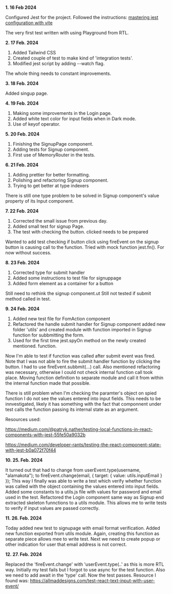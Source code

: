 **1. **16 Feb 2024****

Configured Jest for the project.
Followed the instructions: 
[mastering jest configuration with vite](https://dev.to/shmbajaj/mastering-jest-configuration-for-react-typescript-projects-with-vite-a-step-by-step-guide-4k4b)

The very first test written with using Playground from RTL.


**2. **17 Feb. 2024****



1. Added Tailwind CSS
2. Created couple of test to make kind of 'integration tests'.
3. Modified jest script by adding --watch flag.

The whole thing needs to constant improvements.


**3. **18 Feb. 2024****

Added singup page.


**4. **19 Feb. 2024****

1. Making some improvements in the Login page.
2. Added white text color for input fields when in Dark mode.
3. Use of keyof operator.

**5. **20 Feb. 2024****

1. Finishing the SignupPage component.
2. Adding tests for Signup component.
3. First use of MemoryRouter in the tests.

**6. **21 Feb. 2024****

1. Adding prettier for better formatting.
2. Polishing and refactoring Signup component.
3. Trying to get better at type indexers

There is still one type problem to be solved in Signup component's value property of its Input component.

**7. **22 Feb. 2024****

1. Corrected the small issue from previous day.
2. Added small test for signup Page.
3. The test with checking the button. clicked needs to be prepared

Wanted to add test checking if button click using fireEvent on the signup button is causing call to the function. Tried with mock function jest.fn().
For now without success.

**8. **23 Feb. 2024****

1. Corrected type for submit handler
2. Added some instructions to test file for signuppage
3. Added form element as a container for a button

Still need to rethink the signup component.ut 
Still not tested if submit method called in test.

**9. **24 Feb. 2024****

1. Added new test file for FomAction component
2. Refactored the handle submit handler for Signup component added new folder 'utils' and created module with function imported in Signup function for subbmitting the form.
3. Used for the first time jest.spyOn method on the newly created mentioned. function.

Now I'm able to test if function was called after submit event was fired. Note that I was not able to fire the submit handler function by clicking the button. I had to use fireEvent.subbmit(...) call. Also mentioned refactoring was necessary, otherwise I could not check internal function call took place. Moving function definition to separate module and call it from within the internal function made that possible.

There is still problem when I'm checking the paramter's object on spied function I do not see the values entered into input fields.
This needs to be innvestigated, likely it has something with the fact that componnent under test calls the function passing its internal state as an argument.

Resources used:

https://medium.com/@patryk.nather/testing-local-functions-in-react-components-with-jest-55fe50a9032b

https://medium.com/developer-rants/testing-the-react-component-state-with-jest-b0a072f70f44

**10. 25. Feb. 2024**

It turned out that had to change from userEvent.type(username, "alamakota"); to fireEvent.change(email, { target: { value: utils.inputEmail } });
This way I finally was able to write a test which verify whether function was called with the object containing the values entered into input fields. Added some constants to a utils.js file with values for password and email used in the test.
Refactored the Login component same way as Signup end extracted skeleton funnctions to a utils module. This allows me to write tests to verify if input values are passed correctly.


**11. 26. Feb. 2024**

Today added new test to signupage with email format verification. Added new function exported from utils module. Again, creating this function as separate piece allows mee to write test.
Next we need to create popup or other indication for user that email address is not correct.

**12. 27. Feb. 2024**

Replaced the 'fireEvent.change' with 'userEvent.type(..' as this is more RTL way. 
Initially my test fails but I forgot to use async for the test function. Also we need to add await in the 'type' call. Now the test passes.
Resource I found was: https://allmaddesigns.com/test-react-text-input-with-user-event/